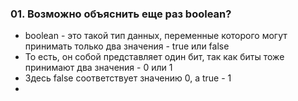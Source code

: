 ### 01. Возможно объяснить еще раз boolean?
* boolean - это такой тип данных, переменные которого могут принимать только два значения - true или false
* То есть, он собой представляет один бит, так как биты тоже принимают два значения - 0 или 1
* Здесь false соответствует значению 0, а true - 1
* 